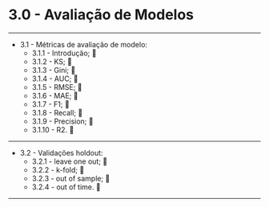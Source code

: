 # 3.0 - Avaliação de Modelos
---

* 3.1 - Métricas de avaliação de modelo: 
  * 3.1.1  - Introdução; 🔳
  * 3.1.2  - KS; 🔳
  * 3.1.3  - Gini; 🔳
  * 3.1.4  - AUC; 🔳
  * 3.1.5  - RMSE; 🔳 
  * 3.1.6  - MAE; 🔳
  * 3.1.7  - F1; 🔳
  * 3.1.8  - Recall; 🔳 
  * 3.1.9  - Precision; 🔳 
  * 3.1.10 - R2. 🔳

---

* 3.2 - Validações holdout:
  * 3.2.1 - leave one out; 🔳
  * 3.2.2 - k-fold; 🔳
  * 3.2.3 - out of sample; 🔳 
  * 3.2.4 - out of time. 🔳
---
